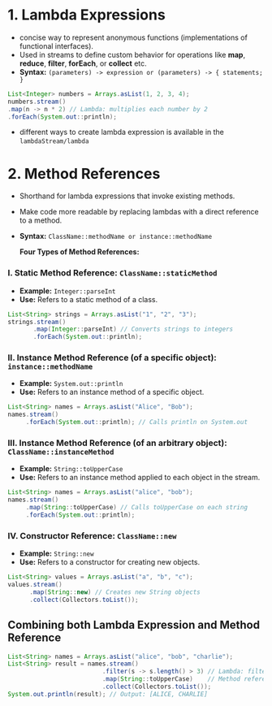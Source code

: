 # 1. Lambda Expressions
- concise way to represent anonymous functions (implementations of functional interfaces).
- Used in streams to define custom behavior for operations like **map**, **reduce**, **filter**, **forEach**, or **collect** etc.
- **Syntax:** `(parameters) -> expression or (parameters) -> { statements; }`
```java
List<Integer> numbers = Arrays.asList(1, 2, 3, 4);
numbers.stream()
.map(n -> n * 2) // Lambda: multiplies each number by 2
.forEach(System.out::println);
```
- different ways to create lambda expression is available in the `lambdaStream/lambda`

# 2. Method References
- Shorthand for lambda expressions that invoke existing methods.
- Make code more readable by replacing lambdas with a direct reference to a method.
- **Syntax:** `ClassName::methodName or instance::methodName`
 
  **Four Types of Method References:**
### I. Static Method Reference: `ClassName::staticMethod`
- **Example:** `Integer::parseInt`
- **Use:** Refers to a static method of a class.
```java
List<String> strings = Arrays.asList("1", "2", "3");
strings.stream()
       .map(Integer::parseInt) // Converts strings to integers
       .forEach(System.out::println);
```
### II. Instance Method Reference (of a specific object): `instance::methodName`
- **Example:** `System.out::println`
- **Use:** Refers to an instance method of a specific object.
```java
List<String> names = Arrays.asList("Alice", "Bob");
names.stream()
     .forEach(System.out::println); // Calls println on System.out
```

### III. Instance Method Reference (of an arbitrary object): `ClassName::instanceMethod`
- **Example:** `String::toUpperCase`
- **Use:** Refers to an instance method applied to each object in the stream.
```java
List<String> names = Arrays.asList("alice", "bob");
names.stream()
     .map(String::toUpperCase) // Calls toUpperCase on each string
     .forEach(System.out::println);
```

### IV. Constructor Reference: `ClassName::new`
- **Example:** `String::new`
- **Use:** Refers to a constructor for creating new objects.
```java
List<String> values = Arrays.asList("a", "b", "c");
values.stream()
      .map(String::new) // Creates new String objects
      .collect(Collectors.toList());
```


## Combining both Lambda Expression and Method Reference
```java
List<String> names = Arrays.asList("alice", "bob", "charlie");
List<String> result = names.stream()
                          .filter(s -> s.length() > 3) // Lambda: filters strings longer than 3 chars
                          .map(String::toUpperCase)    // Method reference: converts to uppercase
                          .collect(Collectors.toList());
System.out.println(result); // Output: [ALICE, CHARLIE]
```